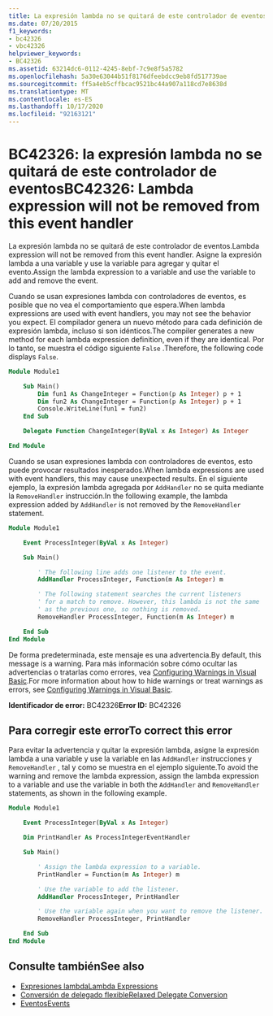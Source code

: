 ```yaml
---
title: La expresión lambda no se quitará de este controlador de eventos
ms.date: 07/20/2015
f1_keywords:
- bc42326
- vbc42326
helpviewer_keywords:
- BC42326
ms.assetid: 63214dc6-0112-4245-8ebf-7c9e8f5a5782
ms.openlocfilehash: 5a30e63044b51f8176dfeebdcc9eb8fd517739ae
ms.sourcegitcommit: ff5a4eb5cffbcac9521bc44a907a118cd7e8638d
ms.translationtype: MT
ms.contentlocale: es-ES
ms.lasthandoff: 10/17/2020
ms.locfileid: "92163121"
---
```

# <a name="bc42326-lambda-expression-will-not-be-removed-from-this-event-handler"></a><span data-ttu-id="df9ae-102">BC42326: la expresión lambda no se quitará de este controlador de eventos</span><span class="sxs-lookup"><span data-stu-id="df9ae-102">BC42326: Lambda expression will not be removed from this event handler</span></span>

<span data-ttu-id="df9ae-103">La expresión lambda no se quitará de este controlador de eventos.</span><span class="sxs-lookup"><span data-stu-id="df9ae-103">Lambda expression will not be removed from this event handler.</span></span> <span data-ttu-id="df9ae-104">Asigne la expresión lambda a una variable y use la variable para agregar y quitar el evento.</span><span class="sxs-lookup"><span data-stu-id="df9ae-104">Assign the lambda expression to a variable and use the variable to add and remove the event.</span></span>

<span data-ttu-id="df9ae-105">Cuando se usan expresiones lambda con controladores de eventos, es posible que no vea el comportamiento que espera.</span><span class="sxs-lookup"><span data-stu-id="df9ae-105">When lambda expressions are used with event handlers, you may not see the behavior you expect.</span></span> <span data-ttu-id="df9ae-106">El compilador genera un nuevo método para cada definición de expresión lambda, incluso si son idénticos.</span><span class="sxs-lookup"><span data-stu-id="df9ae-106">The compiler generates a new method for each lambda expression definition, even if they are identical.</span></span> <span data-ttu-id="df9ae-107">Por lo tanto, se muestra el código siguiente `False` .</span><span class="sxs-lookup"><span data-stu-id="df9ae-107">Therefore, the following code displays `False`.</span></span>

```vb
Module Module1

    Sub Main()
        Dim fun1 As ChangeInteger = Function(p As Integer) p + 1
        Dim fun2 As ChangeInteger = Function(p As Integer) p + 1
        Console.WriteLine(fun1 = fun2)
    End Sub

    Delegate Function ChangeInteger(ByVal x As Integer) As Integer

End Module
```

<span data-ttu-id="df9ae-108">Cuando se usan expresiones lambda con controladores de eventos, esto puede provocar resultados inesperados.</span><span class="sxs-lookup"><span data-stu-id="df9ae-108">When lambda expressions are used with event handlers, this may cause unexpected results.</span></span> <span data-ttu-id="df9ae-109">En el siguiente ejemplo, la expresión lambda agregada por `AddHandler` no se quita mediante la `RemoveHandler` instrucción.</span><span class="sxs-lookup"><span data-stu-id="df9ae-109">In the following example, the lambda expression added by `AddHandler` is not removed by the `RemoveHandler` statement.</span></span>

```vb
Module Module1

    Event ProcessInteger(ByVal x As Integer)

    Sub Main()

        ' The following line adds one listener to the event.
        AddHandler ProcessInteger, Function(m As Integer) m

        ' The following statement searches the current listeners
        ' for a match to remove. However, this lambda is not the same
        ' as the previous one, so nothing is removed.
        RemoveHandler ProcessInteger, Function(m As Integer) m

    End Sub
End Module
```

<span data-ttu-id="df9ae-110">De forma predeterminada, este mensaje es una advertencia.</span><span class="sxs-lookup"><span data-stu-id="df9ae-110">By default, this message is a warning.</span></span> <span data-ttu-id="df9ae-111">Para más información sobre cómo ocultar las advertencias o tratarlas como errores, vea [Configuring Warnings in Visual Basic](/visualstudio/ide/configuring-warnings-in-visual-basic).</span><span class="sxs-lookup"><span data-stu-id="df9ae-111">For more information about how to hide warnings or treat warnings as errors, see [Configuring Warnings in Visual Basic](/visualstudio/ide/configuring-warnings-in-visual-basic).</span></span>

<span data-ttu-id="df9ae-112">**Identificador de error:** BC42326</span><span class="sxs-lookup"><span data-stu-id="df9ae-112">**Error ID:** BC42326</span></span>

## <a name="to-correct-this-error"></a><span data-ttu-id="df9ae-113">Para corregir este error</span><span class="sxs-lookup"><span data-stu-id="df9ae-113">To correct this error</span></span>

<span data-ttu-id="df9ae-114">Para evitar la advertencia y quitar la expresión lambda, asigne la expresión lambda a una variable y use la variable en las `AddHandler` instrucciones y `RemoveHandler` , tal y como se muestra en el ejemplo siguiente.</span><span class="sxs-lookup"><span data-stu-id="df9ae-114">To avoid the warning and remove the lambda expression, assign the lambda expression to a variable and use the variable in both the `AddHandler` and `RemoveHandler` statements, as shown in the following example.</span></span>

```vb
Module Module1

    Event ProcessInteger(ByVal x As Integer)

    Dim PrintHandler As ProcessIntegerEventHandler

    Sub Main()

        ' Assign the lambda expression to a variable.
        PrintHandler = Function(m As Integer) m

        ' Use the variable to add the listener.
        AddHandler ProcessInteger, PrintHandler

        ' Use the variable again when you want to remove the listener.
        RemoveHandler ProcessInteger, PrintHandler

    End Sub
End Module
```

## <a name="see-also"></a><span data-ttu-id="df9ae-115">Consulte también</span><span class="sxs-lookup"><span data-stu-id="df9ae-115">See also</span></span>

- [<span data-ttu-id="df9ae-116">Expresiones lambda</span><span class="sxs-lookup"><span data-stu-id="df9ae-116">Lambda Expressions</span></span>](../../programming-guide/language-features/procedures/lambda-expressions.md)
- [<span data-ttu-id="df9ae-117">Conversión de delegado flexible</span><span class="sxs-lookup"><span data-stu-id="df9ae-117">Relaxed Delegate Conversion</span></span>](../../programming-guide/language-features/delegates/relaxed-delegate-conversion.md)
- [<span data-ttu-id="df9ae-118">Eventos</span><span class="sxs-lookup"><span data-stu-id="df9ae-118">Events</span></span>](../../programming-guide/language-features/events/index.md)
